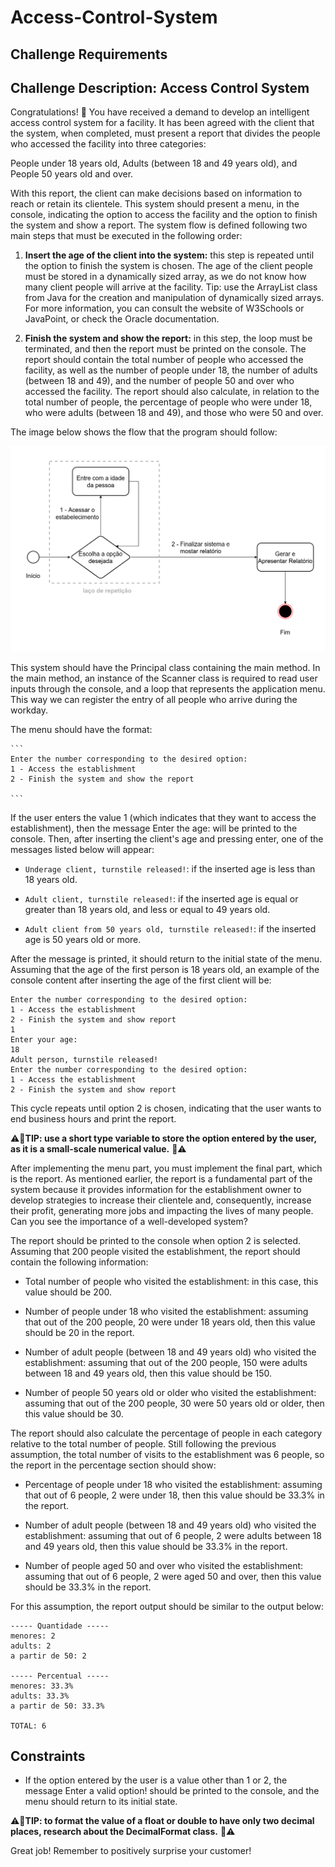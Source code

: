 # Access-Control-System

## Challenge Requirements

## Challenge Description: Access Control System

Congratulations! 👏 You have received a demand to develop an intelligent access control system for a facility. It has been agreed with the client that the system, when completed, must present a report that divides the people who accessed the facility into three categories:

People under 18 years old,
Adults (between 18 and 49 years old), and
People 50 years old and over.

With this report, the client can make decisions based on information to reach or retain its clientele. This system should present a menu, in the console, indicating the option to access the facility and the option to finish the system and show a report. The system flow is defined following two main steps that must be executed in the following order:

1. **Insert the age of the client into the system:** this step is repeated until the option to finish the system is chosen. The age of the client people must be stored in a dynamically sized array, as we do not know how many client people will arrive at the facility. Tip: use the ArrayList class from Java for the creation and manipulation of dynamically sized arrays. For more information, you can consult the website of W3Schools or JavaPoint, or check the Oracle documentation.

2. **Finish the system and show the report:** in this step, the loop must be terminated, and then the report must be printed on the console. The report should contain the total number of people who accessed the facility, as well as the number of people under 18, the number of adults (between 18 and 49), and the number of people 50 and over who accessed the facility. The report should also calculate, in relation to the total number of people, the percentage of people who were under 18, who were adults (between 18 and 49), and those who were 50 and over.

The image below shows the flow that the program should follow:

![SistemaFluxograma](img/controle-acesso.png)

This system should have the Principal class containing the main method. In the main method, an instance of the Scanner class is required to read user inputs through the console, and a loop that represents the application menu. This way we can register the entry of all people who arrive during the workday.

The menu should have the format:

    ```
    Enter the number corresponding to the desired option:
    1 - Access the establishment
    2 - Finish the system and show the report

    ```
If the user enters the value 1 (which indicates that they want to access the establishment), then the message Enter the age: will be printed to the console. Then, after inserting the client's age and pressing enter, one of the messages listed below will appear:

- `Underage client, turnstile released!`: if the inserted age is less than 18 years old.

- `Adult client, turnstile released!`: if the inserted age is equal or greater than 18 years old, and less or equal to 49 years old.

- `Adult client from 50 years old, turnstile released!`: if the inserted age is 50 years old or more.

After the message is printed, it should return to the initial state of the menu. Assuming that the age of the first person is 18 years old, an example of the console content after inserting the age of the first client will be:
```
Enter the number corresponding to the desired option:
1 - Access the establishment
2 - Finish the system and show report
1
Enter your age:
18
Adult person, turnstile released!
Enter the number corresponding to the desired option:
1 - Access the establishment
2 - Finish the system and show report
```

This cycle repeats until option 2 is chosen, indicating that the user wants to end business hours and print the report.

⚠️🔴**TIP: use a short type variable to store the option entered by the user, as it is a small-scale numerical value.** 🔴⚠️

After implementing the menu part, you must implement the final part, which is the report. As mentioned earlier, the report is a fundamental part of the system because it provides information for the establishment owner to develop strategies to increase their clientele and, consequently, increase their profit, generating more jobs and impacting the lives of many people. Can you see the importance of a well-developed system?

The report should be printed to the console when option 2 is selected. Assuming that 200 people visited the establishment, the report should contain the following information:

- Total number of people who visited the establishment: in this case, this value should be 200.

- Number of people under 18 who visited the establishment: assuming that out of the 200 people, 20 were under 18 years old, then this value should be 20 in the report.

- Number of adult people (between 18 and 49 years old) who visited the establishment: assuming that out of the 200 people, 150 were adults between 18 and 49 years old, then this value should be 150.

- Number of people 50 years old or older who visited the establishment: assuming that out of the 200 people, 30 were 50 years old or older, then this value should be 30.


The report should also calculate the percentage of people in each category relative to the total number of people. Still following the previous assumption, the total number of visits to the establishment was 6 people, so the report in the percentage section should show:

- Percentage of people under 18 who visited the establishment: assuming that out of 6 people, 2 were under 18, then this value should be 33.3% in the report.

- Number of adult people (between 18 and 49 years old) who visited the establishment: assuming that out of 6 people, 2 were adults between 18 and 49 years old, then this value should be 33.3% in the report.

- Number of people aged 50 and over who visited the establishment: assuming that out of 6 people, 2 were aged 50 and over, then this value should be 33.3% in the report.

For this assumption, the report output should be similar to the output below:
```
----- Quantidade -----
menores: 2
adults: 2
a partir de 50: 2

----- Percentual -----
menores: 33.3%
adults: 33.3%
a partir de 50: 33.3%

TOTAL: 6
```

## Constraints

- If the option entered by the user is a value other than 1 or 2, the message Enter a valid option! should be printed to the console, and the menu should return to its initial state.

⚠️🔴**TIP: to format the value of a float or double to have only two decimal places, research about the DecimalFormat class.** 🔴⚠️

Great job! Remember to positively surprise your customer!
